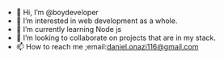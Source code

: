 - 👋 Hi, I’m @boydeveloper
- 👀 I’m interested in web development as a whole.
- 🌱 I’m currently learning Node js
- 💞️ I’m looking to collaborate on projects that are in my stack.
- 📫 How to reach me ;email:daniel.onazi116@gmail.com


<!---
boydeveloper/boydeveloper is a ✨ special ✨ repository because its `README.md` (this file) appears on your GitHub profile.
You can click the Preview link to take a look at your changes.
--->
